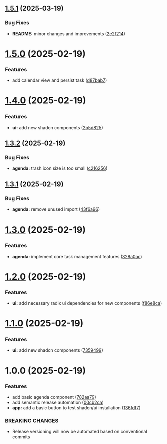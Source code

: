 ## [1.5.1](https://github.com/Fx64b/m324-agenda/compare/v1.5.0...v1.5.1) (2025-03-19)


### Bug Fixes

* **README:** minor changes and improvements ([2e2f214](https://github.com/Fx64b/m324-agenda/commit/2e2f214d6a347f61adfb27dbc982426551968a6c))

# [1.5.0](https://github.com/Fx64b/m324-agenda/compare/v1.4.0...v1.5.0) (2025-02-19)

### Features

- add calendar view and persist task ([d87bab7](https://github.com/Fx64b/m324-agenda/commit/d87bab71600b04777a8caff9039fae71956e0b76))

# [1.4.0](https://github.com/Fx64b/m324-agenda/compare/v1.3.2...v1.4.0) (2025-02-19)

### Features

- **ui:** add new shadcn components ([2b5d825](https://github.com/Fx64b/m324-agenda/commit/2b5d8257a1b3a5b401c1016dfce6fbcc27e39230))

## [1.3.2](https://github.com/Fx64b/m324-agenda/compare/v1.3.1...v1.3.2) (2025-02-19)

### Bug Fixes

- **agenda:** trash icon size is too small ([c216256](https://github.com/Fx64b/m324-agenda/commit/c216256207729a86558fa502e685872df7070caa))

## [1.3.1](https://github.com/Fx64b/m324-agenda/compare/v1.3.0...v1.3.1) (2025-02-19)

### Bug Fixes

- **agenda:** remove unused import ([43f6a96](https://github.com/Fx64b/m324-agenda/commit/43f6a9660c5992dcaa3adb64a24d0f416b831ce0))

# [1.3.0](https://github.com/Fx64b/m324-agenda/compare/v1.2.0...v1.3.0) (2025-02-19)

### Features

- **agenda:** implement core task management features ([328a0ac](https://github.com/Fx64b/m324-agenda/commit/328a0acfc890a0395087a57d6f377fbfe0a427c1))

# [1.2.0](https://github.com/Fx64b/m324-agenda/compare/v1.1.0...v1.2.0) (2025-02-19)

### Features

- **ui:** add necessary radix ui dependencies for new components ([f86e8ca](https://github.com/Fx64b/m324-agenda/commit/f86e8ca610b4caee7aeba2e3bbc3f68c1e3ee679))

# [1.1.0](https://github.com/Fx64b/m324-agenda/compare/v1.0.0...v1.1.0) (2025-02-19)

### Features

- **ui:** add new shadcn components ([7359499](https://github.com/Fx64b/m324-agenda/commit/73594992e80015dbe024307f7600f0322c2e8508))

# 1.0.0 (2025-02-19)

### Features

- add basic agenda component ([782aa79](https://github.com/Fx64b/m324-agenda/commit/782aa79248a3939b00bab971a740436a75573276))
- add semantic release automation ([00cb2ca](https://github.com/Fx64b/m324-agenda/commit/00cb2cac953b1cead808b2056d5aeaaac8d4cc2c))
- **app:** add a basic button to test shadcn/ui installation ([136fdf7](https://github.com/Fx64b/m324-agenda/commit/136fdf719f1dd09dd20f2d0e79c53d314e310ba2))

### BREAKING CHANGES

- Release versioning will now be automated based on conventional commits
